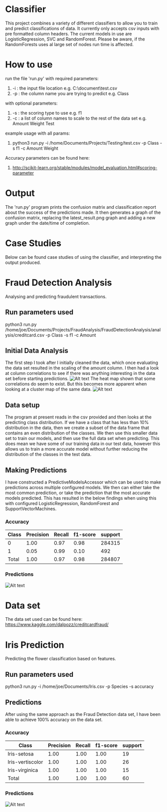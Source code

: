 # Classifier 
This project combines a variety of different classifiers to allow you to train and predict classifications of data. It 
currently only accepts csv inputs with pre formatted column headers. The current models in use are LogisticRegression, 
SVC and RandomForest. Please be aware, if the RandomForests uses al large set of nodes run time is affected. 

# How to use 
run the file 'run.py' with required parameters: 

1. -i : the input file location e.g. C:\document\test.csv
2. -p : the column name you are trying to predict e.g. Class

with optional parameters: 

1. -s : the scoring type to use e.g. f1 
2. -c : a list of column names to scale to the rest of the data set e.g. Amount Weight Test

example usage with all params: 

1. python3 run.py -i /home/Documents/Projects/Testing/test.csv -p Class -s f1 -c Amount Weight

Accuracy parameters can be found here:

1. http://scikit-learn.org/stable/modules/model_evaluation.html#scoring-parameter

# Output
The 'run.py' program prints the confusion matrix and classification report about the success of the predictions made. It
then generates a graph of the confusion matrix, replacing the latest_result.png graph and adding a new graph under the 
date/time of completion. 

# Case Studies
Below can be found case studies of using the classifier, and interpreting the output produced. 

# Fraud Detection Analysis
Analysing and predicting fraudulent transactions. 

## Run parameters used
python3 run.py /home/joe/Documents/Projects/FraudAnalysis/FraudDetectionAnalysis/analysis/creditcard.csv -p Class -s f1 -c Amount

## Initial Data Analysis 
The first step I took after I initially cleaned the data, which once evaluating the data set resulted in the scaling of the amount column. 
I then had a look at column correlations to see if there was anything interesting in the data set before starting predictions. 
![Alt text](/analysis/results/field_correlations_heat_map.png?raw=true)
The heat map shown that some correlations do seem to exist. 
But this becomes more apparent when looking at a cluster map of the same data. 
![Alt text](/analysis/results/field_correlations_cluster_map.png?raw=true)

## Data setup
The program at present reads in the csv provided and then looks at the predicting class distribution. If we have a class
that has less than 10% distribution in the data, then we create a subset of the data frame that contains an even distribution of 
the classes. We then use this smaller data set to train our models, and then use the full data set when predicting. This 
does mean we have some of our training data in our test data, however this allows us to train a more accurate model 
without further reducing the distribution of the classes in the test data. 

## Making Predictions
I have constructed a PredictiveModelsAccessor which can be used to make predictions across multiple configured models. We then can 
either take the most common prediction, or take the prediction that the most accurate models predicted. This has resulted in 
the below findings when using this with configured LogisticRegression, RandomForest and SupportVectorMachines. 

### Accuracy 
| Class  | Precision | Recall | f1-score | support |
|--------|-----------|--------|----------|---------|
| 0      | 1.00      | 0.97   | 0.98     | 284315  |
| 1      | 0.05      | 0.99   | 0.10     | 492     |
| Total  | 1.00      | 0.97   | 0.98     | 284807  |

### Predictions 
![Alt text](/analysis/results/06:22PM_February_15_2017_results.png?raw=true)

# Data set 
The data set used can be found here: https://www.kaggle.com/dalpozz/creditcardfraud/ 

# Iris Prediction
Predicting the flower classification based on features. 

## Run parameters used 
python3 run.py -i /home/joe/Documents/Iris.csv -p Species -s accuracy

## Predictions 
After using the same approach as the Fraud Detection data set, I have been able to achieve 100% accuracy on the 
data set. 

### Accuracy 
| Class            | Precision | Recall | f1-score | support |
|------------------|-----------|--------|----------|---------|
| Iris-setosa      | 1.00      | 1.00   | 1.00     | 19      |
| Iris-vertiscolor | 1.00      | 1.00   | 1.00     | 26      |
| Iris-virginica   | 1.00      | 1.00   | 1.00     | 15      |
| Total            | 1.00      | 1.00   | 1.00     | 60      |

### Predictions 
![Alt text](/analysis/results/latest_result.png?raw=true)



